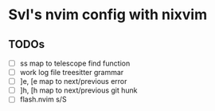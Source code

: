 # Svl's nvim config with nixvim


## TODOs

- [ ] <leader>ss map to telescope find function
- [ ] work log file treesitter grammar
- [ ] ]e, [e map to next/previous error
- [ ] ]h, [h map to next/previous git hunk
- [ ] flash.nvim s/S
